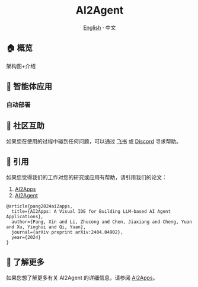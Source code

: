 <div align="center"><a name="readme-top"></a>

<h1>AI2Agent</h1>

  [English](./README.md) · 中文

</div>

## 🏠 概览

架构图+介绍

## 🤖 智能体应用

### 自动部署

<!-- #### 安装
#### 使用
#### 升级
#### 卸载 -->

<!-- case视频？ -->

## 💟 社区互助

如果您在使用的过程中碰到任何问题，可以通过 [飞书](https://applink.feishu.cn/client/chat/chatter/add_by_link?link_token=01ao0c08-31dd-4dcf-9947-d645796e2dae) 或 [Discord](https://discord.gg/qgqeaWk62e) 寻求帮助。

## 📝 引用

如果您觉得我们的工作对您的研究或应用有帮助，请引用我们的论文： 
1. [AI2Apps](https://arxiv.org/abs/2404.04902?context=cs.SE)
2. [AI2Agent](https://arxiv.org/abs/2503.23948) 

```
@article{pang2024ai2apps,
  title={AI2Apps: A Visual IDE for Building LLM-based AI Agent Applications},
  author={Pang, Xin and Li, Zhucong and Chen, Jiaxiang and Cheng, Yuan and Xu, Yinghui and Qi, Yuan},
  journal={arXiv preprint arXiv:2404.04902},
  year={2024}
}
```

## 📃 了解更多

如果您想了解更多有关 AI2Agent 的详细信息，请参阅 [AI2Apps](https://github.com/Avdpro/ai2apps/blob/main/README.md)。
